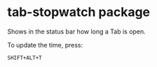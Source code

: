 # tab-stopwatch package

Shows in the status bar how long a Tab is open.

To update the time, press:

```
SHIFT+ALT+T
```
